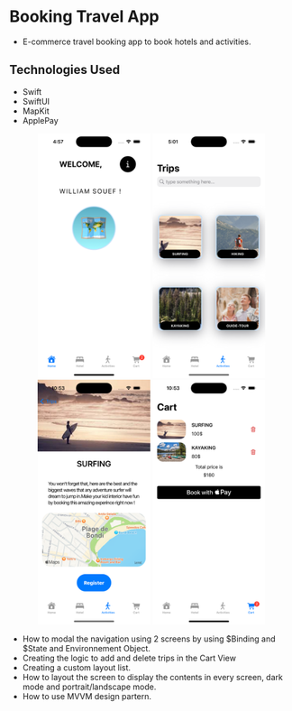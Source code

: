 #  Booking Travel App

- E-commerce travel booking app to book hotels and activities.

## Technologies Used
- Swift
- SwiftUI
- MapKit
- ApplePay

<p align= "center">

<img src = "explorescreen.png" width="200">
<img src = "exploreactivity.png" width="200">
<img src = "MapKit.png" width="200">
<img src = "ApplePay.png" width="200">


</p>


- How to modal the navigation using 2 screens by using $Binding and $State and Environnement Object.
- Creating the logic to add and delete trips in the Cart View
- Creating a custom  layout list.
- How to layout the screen to display the contents in every screen, dark mode and portrait/landscape mode.
- How to use MVVM design partern.

